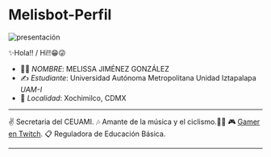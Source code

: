 # Melisbot-Perfil
![presentación](https://github.com/MelisBot/Melisbot-Perfil/assets/94079372/f42b5a5f-bd35-4e45-b50b-579dd85e03ab)

✨Hola!! / Hi!!😁😜

* 👩‍💻 *NOMBRE*: MELISSA JIMÉNEZ GONZÁLEZ 
* ✍ *Estudiante*: Universidad Autónoma Metropolitana Unidad Iztapalapa *UAM-I*
* 📍 *Localidad*: Xochimilco, CDMX

****
✌ Secretaria del CEUAMI.
🎶 Amante de la música y el ciclismo.🚴‍♀️
🎮 [Gamer en Twitch](https://www.twitch.tv/melis_13). 
📋 Reguladora de Educación Básica. 

****



